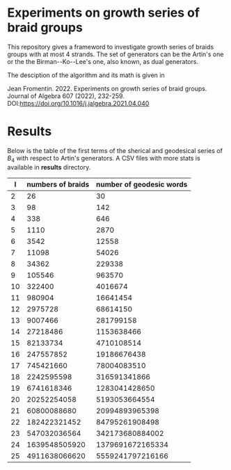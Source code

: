 Experiments on growth series of braid groups
============================================

This repository gives a frameword to investigate growth series of braids groups with at most 4 strands.
The set of generators can be the Artin's one or the the Birman--Ko--Lee's one, also known, as dual generators.

The desciption of the algorithm and its math is given in 

Jean Fromentin. 2022. Experiments on growth series of braid groups. Journal of Algebra 607 (2022), 232-259.
DOI:https://doi.org/10.1016/j.jalgebra.2021.04.040

Results
=======

Below is the table of the first terms of the sherical and geodesical series of $B_4$ with respect to Artin's generators. A CSV files with more stats is available in **results** directory.

l | numbers of braids | number of geodesic words
--|-------------------|--------------------------
2 |26                 |30
3 |98                 |142
4 |338                |646
5 |1110               |2870
6 |3542               |12558
7 |11098              |54026
8 |34362              |229338
9 |105546             |963570
10|322400             |4016674
11|980904             |16641454
12|2975728            |68614150
13|9007466            |281799158
14|27218486           |1153638466
15|82133734           |4710108514
16|247557852          |19186676438
17|745421660          |78004083510
18|2242595598         |316591341866
19|6741618346         |1283041428650
20|20252254058        |5193053664554
21|60800088680        |20994893965398
22|182422321452       |84795261908498
23|547032036564       |342173680884002
24|1639548505920      |1379691672165334
25|4911638066620      |5559241797216166
